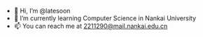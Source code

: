 - 👋 Hi, I’m @latesoon
- 🌱 I’m currently learning Computer Science in Nankai University
- 📫 You can reach me at 2211290@mail.nankai.edu.cn

<!---
latesoon/latesoon is a ✨ special ✨ repository because its `README.md` (this file) appears on your GitHub profile.
You can click the Preview link to take a look at your changes.
--->
